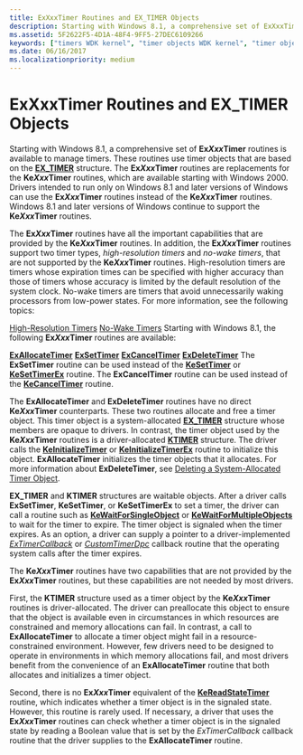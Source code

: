 ```yaml
---
title: ExXxxTimer Routines and EX_TIMER Objects
description: Starting with Windows 8.1, a comprehensive set of ExXxxTimer routines is available to manage timers.
ms.assetid: 5F2622F5-4D1A-48F4-9FF5-27DEC6109266
keywords: ["timers WDK kernel", "timer objects WDK kernel", "timer objects WDK kernel , about timer objects", "kernel dispatcher objects WDK , timer objects", "dispatcher objects WDK kernel , timer objects", "high-resolution timers WDK kernel", "no-wake timers WDK kernel", "EX_TIMER", "ExXxxTimer routines", "ExAllocateTimer", "ExDeleteTimer", "ExSetTimer", "ExCancelTimer", "ExTimerCallback"]
ms.date: 06/16/2017
ms.localizationpriority: medium
---
```


# ExXxxTimer Routines and EX\_TIMER Objects


Starting with Windows 8.1, a comprehensive set of **Ex*Xxx*Timer** routines is available to manage timers. These routines use timer objects that are based on the [**EX\_TIMER**](https://msdn.microsoft.com/library/windows/hardware/dn265199) structure. The **Ex*Xxx*Timer** routines are replacements for the **Ke*Xxx*Timer** routines, which are available starting with Windows 2000. Drivers intended to run only on Windows 8.1 and later versions of Windows can use the **Ex*Xxx*Timer** routines instead of the **Ke*Xxx*Timer** routines. Windows 8.1 and later versions of Windows continue to support the **Ke*Xxx*Timer** routines.

The **Ex*Xxx*Timer** routines have all the important capabilities that are provided by the **Ke*Xxx*Timer** routines. In addition, the **Ex*Xxx*Timer** routines support two timer types, *high-resolution timers* and *no-wake timers*, that are not supported by the **Ke*Xxx*Timer** routines. High-resolution timers are timers whose expiration times can be specified with higher accuracy than those of timers whose accuracy is limited by the default resolution of the system clock. No-wake timers are timers that avoid unnecessarily waking processors from low-power states. For more information, see the following topics:

[High-Resolution Timers](high-resolution-timers.md)
[No-Wake Timers](no-wake-timers.md)
Starting with Windows 8.1, the following **Ex*Xxx*Timer** routines are available:

[**ExAllocateTimer**](https://msdn.microsoft.com/library/windows/hardware/dn265179)
[**ExSetTimer**](https://msdn.microsoft.com/library/windows/hardware/dn265188)
[**ExCancelTimer**](https://msdn.microsoft.com/library/windows/hardware/dn265180)
[**ExDeleteTimer**](https://msdn.microsoft.com/library/windows/hardware/dn265181)
The **ExSetTimer** routine can be used instead of the [**KeSetTimer**](https://msdn.microsoft.com/library/windows/hardware/ff553286) or [**KeSetTimerEx**](https://msdn.microsoft.com/library/windows/hardware/ff553292) routine. The **ExCancelTimer** routine can be used instead of the [**KeCancelTimer**](https://msdn.microsoft.com/library/windows/hardware/ff551970) routine.

The **ExAllocateTimer** and **ExDeleteTimer** routines have no direct **Ke*Xxx*Timer** counterparts. These two routines allocate and free a timer object. This timer object is a system-allocated [**EX\_TIMER**](https://msdn.microsoft.com/library/windows/hardware/dn265199) structure whose members are opaque to drivers. In contrast, the timer object used by the **Ke*Xxx*Timer** routines is a driver-allocated [**KTIMER**](https://msdn.microsoft.com/library/windows/hardware/ff554250) structure. The driver calls the [**KeInitializeTimer**](https://msdn.microsoft.com/library/windows/hardware/ff552168) or [**KeInitializeTimerEx**](https://msdn.microsoft.com/library/windows/hardware/ff552173) routine to initialize this object. **ExAllocateTimer** initializes the timer objects that it allocates. For more information about **ExDeleteTimer**, see [Deleting a System-Allocated Timer Object](deleting-a-system-allocated-timer-object.md).

**EX\_TIMER** and **KTIMER** structures are waitable objects. After a driver calls **ExSetTimer**, **KeSetTimer**, or **KeSetTimerEx** to set a timer, the driver can call a routine such as [**KeWaitForSingleObject**](https://msdn.microsoft.com/library/windows/hardware/ff553350) or [**KeWaitForMultipleObjects**](https://msdn.microsoft.com/library/windows/hardware/ff553324) to wait for the timer to expire. The timer object is signaled when the timer expires. As an option, a driver can supply a pointer to a driver-implemented [*ExTimerCallback*](https://msdn.microsoft.com/library/windows/hardware/dn265190) or [*CustomTimerDpc*](https://msdn.microsoft.com/library/windows/hardware/ff542983) callback routine that the operating system calls after the timer expires.

The **Ke*Xxx*Timer** routines have two capabilities that are not provided by the **Ex*Xxx*Timer** routines, but these capabilities are not needed by most drivers.

First, the **KTIMER** structure used as a timer object by the **Ke*Xxx*Timer** routines is driver-allocated. The driver can preallocate this object to ensure that the object is available even in circumstances in which resources are constrained and memory allocations can fail. In contrast, a call to **ExAllocateTimer** to allocate a timer object might fail in a resource-constrained environment. However, few drivers need to be designed to operate in environments in which memory allocations fail, and most drivers benefit from the convenience of an **ExAllocateTimer** routine that both allocates and initializes a timer object.

Second, there is no **Ex*Xxx*Timer** equivalent of the [**KeReadStateTimer**](https://msdn.microsoft.com/library/windows/hardware/ff553099) routine, which indicates whether a timer object is in the signaled state. However, this routine is rarely used. If necessary, a driver that uses the **Ex*Xxx*Timer** routines can check whether a timer object is in the signaled state by reading a Boolean value that is set by the *ExTimerCallback* callback routine that the driver supplies to the **ExAllocateTimer** routine.

 

 




